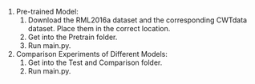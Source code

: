 1. Pre-trained Model:
   1. Download the RML2016a dataset and the corresponding CWTdata dataset. Place them in the correct location.
   2. Get into the Pretrain folder.
   3. Run main.py.
2. Comparison Experiments of Different Models:
   1. Get into the Test and Comparison folder.
   2. Run main.py.
